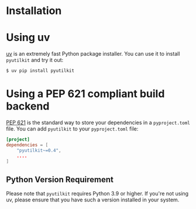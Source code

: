 # Installation

# Using uv

[uv] is an extremely fast Python package installer.
You can use it to install `pyutilkit` and try it out:

```console
$ uv pip install pyutilkit
```

# Using a PEP 621 compliant build backend

[PEP 621] is the standard way to store your dependencies in a `pyproject.toml` file.
You can add `pyutilkit` to your `pyproject.toml` file:

```toml
[project]
dependencies = [
    "pyutilkit~=0.4",
    ....
]
```

## Python Version Requirement

Please note that `pyutilkit` requires Python 3.9 or higher. If you're not using uv,
please ensure that you have such a version installed in your system.

[uv]: https://github.com/astral-sh/uv
[PEP 621]: https://peps.python.org/pep-0621/
